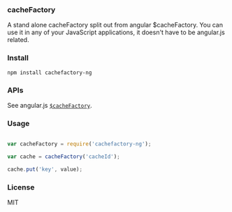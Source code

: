 ### cacheFactory

A stand alone cacheFactory split out from angular $cacheFactory. You can use it in any of your JavaScript applications, it doesn't have to be angular.js related.

### Install

```
npm install cachefactory-ng
```

### APIs
See angular.js [`$cacheFactory`](https://docs.angularjs.org/api/ng/type/$cacheFactory.Cache).

### Usage

```js

var cacheFactory = require('cachefactory-ng');

var cache = cacheFactory('cacheId');

cache.put('key', value);
```

### License
MIT